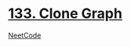 # [133. Clone Graph](https://leetcode.com/problems/clone-graph/)

[NeetCode](https://youtu.be/mQeF6bN8hMk)
